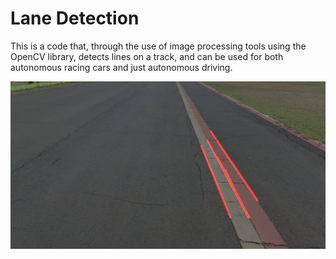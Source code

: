 # Lane Detection 
This is a code that, through the use of image processing tools using the OpenCV library, detects lines on a track, and can be used for both autonomous racing cars and just autonomous driving.

![Preview](images/preview.png)


